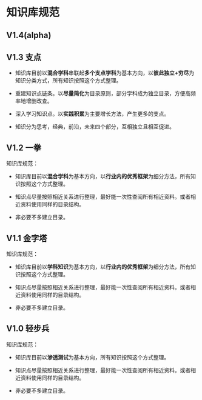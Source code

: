 # 知识库规范

## V1.4(alpha)

## V1.3 支点

- 知识库目前以**混合学科**串联起**多个支点学科**为基本方向，以**彼此独立+穷尽**为知识分类方式，所有知识按照这个方式整理。

- 重建知识点链条。以**尽量简化**为目录原则，部分学科成为独立目录，方便高频率地增删改查。

- 深入学习知识点。以**实践积累**为主要增长方法，产生更多的支点。

- 知识分为思考，经典，前沿，未来四个部分，互相独立且相互促进。

## V1.2 一拳

知识库规范：

- 知识库目前以**混合学科**为基本方向，以**行业内的优秀框架**为细分方法，所有知识按照这个方式整理。

- 知识点尽量按照相近关系进行整理，最好能一次性查阅所有相近资料。或者相近资料使用同样的目录结构。

- 非必要不多建立目录。

## V1.1 金字塔

知识库规范：

- 知识库目前以**学科知识**为基本方向，以**行业内的优秀框架**为细分方法，所有知识按照这个方式整理。

- 知识点尽量按照相近关系进行整理，最好能一次性查阅所有相近资料。或者相近资料使用同样的目录结构。

- 非必要不多建立目录。

## V1.0 轻步兵

知识库规范：

- 知识库目前以**渗透测试**为基本方向，所有知识按照这个方式整理。

- 知识点尽量按照相近关系进行整理，最好能一次性查阅所有相近资料。或者相近资料使用同样的目录结构。

- 非必要不多建立目录。